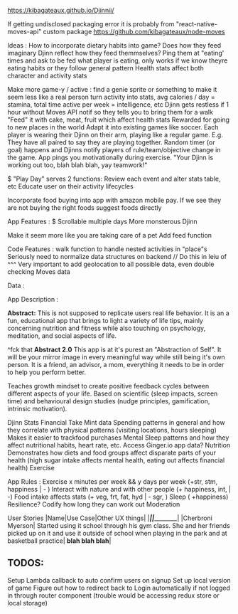 https://kibagateaux.github.io/Djinnii/

If getting undisclosed packaging error it is probably from "react-native-moves-api" custom package
https://github.com/kibagateaux/node-moves



Ideas : 
  How to incorporate dietary habits into game?
    Does how they feed imaginary Djinn reflect how they feed themmselves?
    Ping them at "eating' times and ask to be fed what player is eating, only works if we know theyre eating habits or they follow general pattern
    Health stats affect both character and activity stats


Make more game-y / active :
  find a genie sprite or something to make it seem less like a real person
  turn activity into stats, avg calories / day = stamina, total time active per week = intelligence, etc
  Djinn gets restless if 1 hour without Moves API notif so they tells you to bring them for a walk
  "Feed" it with cake, meat, fruit which affect health stats
  Rewarded for going to new places in the world
  Adapt it into existing games like soccer. Each player is wearing their Djinn on their arm, playing like a regular game. E.g. They have all paired to say they are playing together. Random timer (or goal) happens and Djinns notify players of rule/team/objective change in the game. 
  App pings you motivationally during exercise. "Your Djinn is working out too, blah blah blah, yay teamwork!" 

$ "Play Day" serves 2 functions:
  Review each event and alter stats table, etc
  Educate user on their activity lifecycles

Incorporate food buying into app with amazon mobile pay. If we see they are not buying the right foods suggest foods directly

App Features :
  $ Scrollable multiple days
  More monsterous Djinn

  Make it seem more like you are taking care of a pet
    Add feed function



Code Features :
  walk function to handle nested activities in "place"s
  Seriously need to normalize data structures on backend // Do this in leiu of ^^^
  Very important to add geolocation to all possible data, even double checking Moves data




Data :


App Description :

  **Abstract:** This is not supposed to replicate users real life behavior. It is an a fun, educational app that brings to light a variety of life tips, mainly concerning nutrition and fitness while also touching on psychology, meditation, and social aspects of life. 

  ^fck that **Abstract 2.0** This app is at it's purest an "Abstraction of Self". It will be your mirror image in every meaningful way while still being it's own person. It is a friend,
  an advisor, a mom, everything it needs to be in order to help you perform better.

  Teaches growth mindset to create positive feedback cycles between different aspects of your life. Based on scientific (sleep impacts, screen time) and behavioural design studies (nudge principles, gamification, intrinsic motivation).

  Djinn Stats 
  Financial 
    Take Mint data 
    Spending patterns in general and how they correlate with physical patterns (visiting locations, hours sleeping)
    Makes it easier to trackfood purchases
  Mental 
    Sleep patterns and how they affect nutritional habits, heart rate, etc.
    Access Ginger.io app data? 
  Nutrition
    Demonstrates how diets and food groups affect disparate parts of your health (high sugar intake affects mental health, eating out affects financial health)
  Exercise



App Rules : 
  Exercise x minutes per week && y days per week (+str, stm, happiness | - )
  Interact with nature and with other people (+ happiness, int,  | -)
  Food intake affects stats (+ veg, frt, fat, hyd | - sgr, )
  Sleep ( +happiness)
  Resilience? Codify how long they can work out
  Moderation 





  User Stories 
  |Name|Use Case|Other UX things|
  |_________|____________|___________|
  |Cherbroni Myerson| Started using it school through his gym class. She and her friends picked up on it and use it outside of school when playing in the park and at basketball practice| **blah blah blah**|


TODOS:
------

Setup Lambda callback to auto confirm users on signup
Set up local version of game
Figure out how to redirect back to Login automatically if not logged in through router component (trouble would be accessing redux store or local storage)

